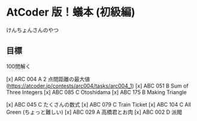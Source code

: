 # AtCoder 版！蟻本 (初級編)

けんちょんさんのやつ

## 目標
100問解く

[x] ARC 004 A 2 点間距離の最大値(https://atcoder.jp/contests/arc004/tasks/arc004_1)
[x] ABC 051 B Sum of Three Integers
[x] ABC 085 C Otoshidama
[x] ABC 175 B Making Triangle

[x] ABC 045 C たくさんの数式
[x] ABC 079 C Train Ticket
[x] ABC 104 C All Green (ちょっと難しい)
[x] ABC 029 A 高橋君とお肉
[x] ABC 002 D 派閥


